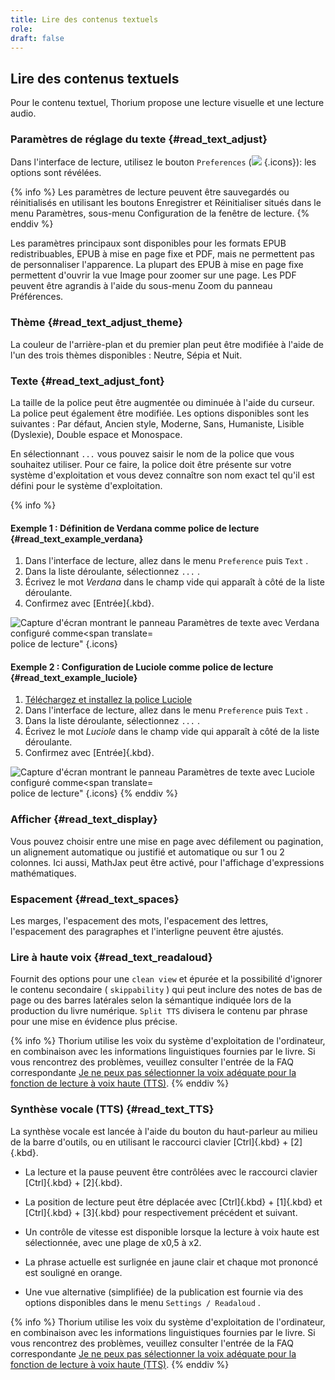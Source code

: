 ```yaml
---
title: Lire des contenus textuels
role: 
draft: false
---
```


## Lire des contenus textuels

Pour le contenu textuel, Thorium propose une lecture visuelle et une lecture audio.

### Paramètres de réglage du texte {#read_text_adjust}

Dans l'interface de lecture, utilisez le bouton `Preferences` (![](../../resources/images/icons3/textarea-icon.svg) {.icons}): les options sont révélées.

{% info %}
Les paramètres de lecture peuvent être sauvegardés ou réinitialisés en utilisant les boutons <span class="ui_button">Enregistrer</span> et <span class="ui_button">Réinitialiser</span> situés dans le menu <span class="ui_button">Paramètres</span>, sous-menu <span class="ui_button">Configuration</span> de la fenêtre de lecture. 
{% enddiv %}

Les paramètres principaux sont disponibles pour les formats EPUB redistribuables, EPUB à mise en page fixe et PDF, mais ne permettent pas de personnaliser l'apparence. La plupart des EPUB à mise en page fixe permettent d'ouvrir la vue Image pour zoomer sur une page. Les PDF peuvent être agrandis à l'aide du sous-menu Zoom du panneau Préférences.

### Thème {#read_text_adjust_theme}

La couleur de l'arrière-plan et du premier plan peut être modifiée à l'aide de l'un des trois thèmes disponibles : Neutre, Sépia et Nuit.

### Texte {#read_text_adjust_font}

La taille de la police peut être augmentée ou diminuée à l'aide du curseur. La police peut également être modifiée. Les options disponibles sont les suivantes : Par défaut, Ancien style, Moderne, Sans, Humaniste, Lisible (Dyslexie), Double espace et Monospace.

En sélectionnant `...` vous pouvez saisir le nom de la police que vous souhaitez utiliser. Pour ce faire, la police doit être présente sur votre système d'exploitation et vous devez connaître son nom exact tel qu'il est défini pour le système d'exploitation.

{% info %}

#### Exemple 1 : Définition de Verdana comme police de lecture {#read_text_example_verdana}

1. Dans l'interface de lecture, allez dans le menu `Preference` puis `Text` .
2. Dans la liste déroulante, sélectionnez `...` .
3. Écrivez le mot *Verdana* dans le champ vide qui apparaît à côté de la liste déroulante.
4. Confirmez avec [Entrée]{.kbd}.

<img src="../../resources/images/local-fr/thorium-verdana.png" alt="Capture d'écran montrant le panneau Paramètres de texte avec Verdana configuré comme&lt;span translate=" /> police de lecture" {.icons}

#### Exemple 2 : Configuration de Luciole comme police de lecture {#read_text_example_luciole}

1. [Téléchargez et installez la police Luciole](https://www.luciole-vision.com/#download)
2. Dans l'interface de lecture, allez dans le menu `Preference` puis `Text` .
3. Dans la liste déroulante, sélectionnez `...` .
4. Écrivez le mot *Luciole* dans le champ vide qui apparaît à côté de la liste déroulante.
5. Confirmez avec [Entrée]{.kbd}.

<img src="../../resources/images/local-fr/thorium-luciole.png" alt="Capture d'écran montrant le panneau Paramètres de texte avec Luciole configuré comme&lt;span translate=" /> police de lecture" {.icons} {% enddiv %}

### Afficher {#read_text_display}

Vous pouvez choisir entre une mise en page avec défilement ou pagination, un alignement automatique ou justifié et automatique ou sur 1 ou 2 colonnes. Ici aussi, MathJax peut être activé, pour l'affichage d'expressions mathématiques.

### Espacement {#read_text_spaces}

Les marges, l'espacement des mots, l'espacement des lettres, l'espacement des paragraphes et l'interligne peuvent être ajustés.

### Lire à haute voix {#read_text_readaloud}

Fournit des options pour une `clean view` et épurée et la possibilité d'ignorer le contenu secondaire ( `skippability` ) qui peut inclure des notes de bas de page ou des barres latérales selon la sémantique indiquée lors de la production du livre numérique. `Split TTS` divisera le contenu par phrase pour une mise en évidence plus précise.

{% info %} Thorium utilise les voix du système d'exploitation de l'ordinateur, en combinaison avec les informations linguistiques fournies par le livre. Si vous rencontrez des problèmes, veuillez consulter l'entrée de la FAQ correspondante [Je ne peux pas sélectionner la voix adéquate pour la fonction de lecture à voix haute (TTS)](). {% enddiv %}

### Synthèse vocale (TTS) {#read_text_TTS}

La synthèse vocale est lancée à l'aide du bouton du haut-parleur au milieu de la barre d'outils, ou en utilisant le raccourci clavier [Ctrl]{.kbd} + [2]{.kbd}.

- La lecture et la pause peuvent être contrôlées avec le raccourci clavier [Ctrl]{.kbd} + [2]{.kbd}.

- La position de lecture peut être déplacée avec [Ctrl]{.kbd} + [1]{.kbd} et [Ctrl]{.kbd} + [3]{.kbd} pour respectivement précédent et suivant.

- Un contrôle de vitesse est disponible lorsque la lecture à voix haute est sélectionnée, avec une plage de x0,5 à x2.

- La phrase actuelle est surlignée en jaune clair et chaque mot prononcé est souligné en orange.

- Une vue alternative (simplifiée) de la publication est fournie via des options disponibles dans le menu `Settings / Readaloud` .

{% info %} Thorium utilise les voix du système d'exploitation de l'ordinateur, en combinaison avec les informations linguistiques fournies par le livre. Si vous rencontrez des problèmes, veuillez consulter l'entrée de la FAQ correspondante [Je ne peux pas sélectionner la voix adéquate pour la fonction de lecture à voix haute (TTS)](). {% enddiv %}
